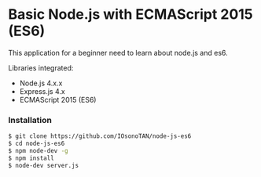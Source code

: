 # Basic Node.js with ECMAScript 2015 (ES6)

This application for a beginner need to learn about node.js and es6.

Libraries integrated:
- Node.js 4.x.x
- Express.js 4.x
- ECMAScript 2015 (ES6)

### Installation

```sh
$ git clone https://github.com/IOsonoTAN/node-js-es6
$ cd node-js-es6
$ npm node-dev -g
$ npm install
$ node-dev server.js
```